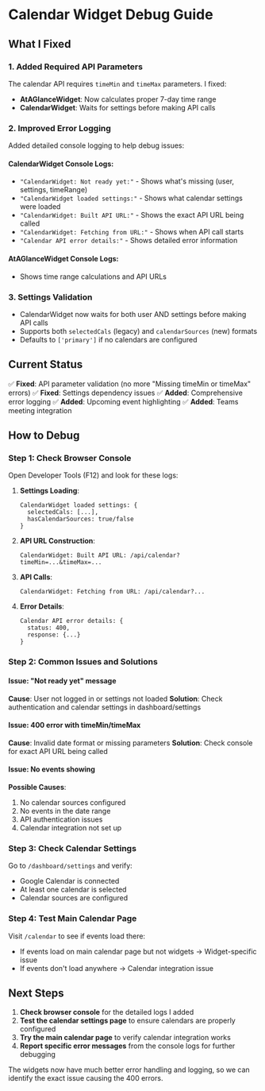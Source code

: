 # Calendar Widget Debug Guide

## What I Fixed

### 1. Added Required API Parameters
The calendar API requires `timeMin` and `timeMax` parameters. I fixed:
- **AtAGlanceWidget**: Now calculates proper 7-day time range
- **CalendarWidget**: Waits for settings before making API calls

### 2. Improved Error Logging
Added detailed console logging to help debug issues:

#### CalendarWidget Console Logs:
- `"CalendarWidget: Not ready yet:"` - Shows what's missing (user, settings, timeRange)
- `"CalendarWidget loaded settings:"` - Shows what calendar settings were loaded
- `"CalendarWidget: Built API URL:"` - Shows the exact API URL being called
- `"CalendarWidget: Fetching from URL:"` - Shows when API call starts
- `"Calendar API error details:"` - Shows detailed error information

#### AtAGlanceWidget Console Logs:
- Shows time range calculations and API URLs

### 3. Settings Validation
- CalendarWidget now waits for both user AND settings before making API calls
- Supports both `selectedCals` (legacy) and `calendarSources` (new) formats
- Defaults to `['primary']` if no calendars are configured

## Current Status

✅ **Fixed**: API parameter validation (no more "Missing timeMin or timeMax" errors)
✅ **Fixed**: Settings dependency issues
✅ **Added**: Comprehensive error logging
✅ **Added**: Upcoming event highlighting
✅ **Added**: Teams meeting integration

## How to Debug

### Step 1: Check Browser Console
Open Developer Tools (F12) and look for these logs:

1. **Settings Loading**:
   ```
   CalendarWidget loaded settings: {
     selectedCals: [...],
     hasCalendarSources: true/false
   }
   ```

2. **API URL Construction**:
   ```
   CalendarWidget: Built API URL: /api/calendar?timeMin=...&timeMax=...
   ```

3. **API Calls**:
   ```
   CalendarWidget: Fetching from URL: /api/calendar?...
   ```

4. **Error Details**:
   ```
   Calendar API error details: {
     status: 400,
     response: {...}
   }
   ```

### Step 2: Common Issues and Solutions

#### Issue: "Not ready yet" message
**Cause**: User not logged in or settings not loaded
**Solution**: Check authentication and calendar settings in dashboard/settings

#### Issue: 400 error with timeMin/timeMax
**Cause**: Invalid date format or missing parameters
**Solution**: Check console for exact API URL being called

#### Issue: No events showing
**Possible Causes**:
1. No calendar sources configured
2. No events in the date range
3. API authentication issues
4. Calendar integration not set up

### Step 3: Check Calendar Settings
Go to `/dashboard/settings` and verify:
- Google Calendar is connected
- At least one calendar is selected
- Calendar sources are configured

### Step 4: Test Main Calendar Page
Visit `/calendar` to see if events load there:
- If events load on main calendar page but not widgets → Widget-specific issue
- If events don't load anywhere → Calendar integration issue

## Next Steps

1. **Check browser console** for the detailed logs I added
2. **Test the calendar settings page** to ensure calendars are properly configured
3. **Try the main calendar page** to verify calendar integration works
4. **Report specific error messages** from the console logs for further debugging

The widgets now have much better error handling and logging, so we can identify the exact issue causing the 400 errors.
